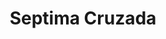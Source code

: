 ﻿---
title: "Septima Cruzada"
permalink: periodes_461.html
layout: periode
dataInici: 1248
dataFi: 1254
sidebar: periodes
pares:
  - id: 339
    title: "Cruzadas en Tierra Santa"
    dataInici: "(1096)"
    dataFi: "(1291)"

fills:
  - id: 462
    title: "Batalla de El Mansurá"
    dataInici: "(1250-02-08)"
    dataFi: "(1250-02-11)"

jocsPrincipals:
jocsEscenaris:
jocsEpoca:
jocsEpocaEscenaris:
---
